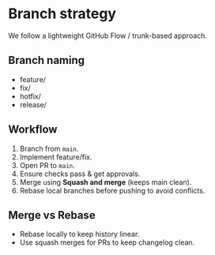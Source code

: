 # Branch strategy

We follow a lightweight GitHub Flow / trunk-based approach.

## Branch naming

- feature/<short-name>
- fix/<short-name>
- hotfix/<short-name>
- release/<version>

## Workflow

1. Branch from `main`.
2. Implement feature/fix.
3. Open PR to `main`.
4. Ensure checks pass & get approvals.
5. Merge using **Squash and merge** (keeps main clean).
6. Rebase local branches before pushing to avoid conflicts.

## Merge vs Rebase

- Rebase locally to keep history linear.
- Use squash merges for PRs to keep changelog clean.
